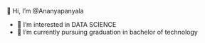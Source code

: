 👋 Hi, I’m @Ananyapanyala
- 👀 I’m interested in DATA SCIENCE
- 🌱 I’m currently pursuing graduation in bachelor of technology 

